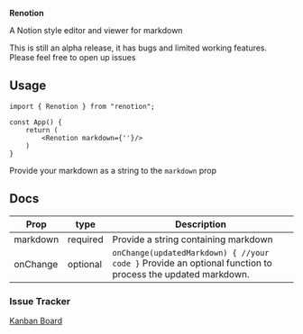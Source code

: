 **Renotion**

A Notion style editor and viewer for markdown

This is still an alpha release, it has bugs and limited working features. Please feel free to open up issues

## Usage

```
import { Renotion } from "renotion";

const App() {
    return (
        <Renotion markdown={''}/>
    )
}
```

Provide your markdown as a string to the `markdown` prop

## Docs

| Prop     | type     | Description                                                                                               |
| -------- | -------- | --------------------------------------------------------------------------------------------------------- |
| markdown | required | Provide a string containing markdown                                                                      |
| onChange | optional | `onChange(updatedMarkdown) { //your code }` Provide an optional function to process the updated markdown. |

### Issue Tracker

[Kanban Board](https://thread-humidity-52b.notion.site/2637409c3ed280818ba8d657c5d6d1ff?v=2637409c3ed2801f824e000c0218774d)

